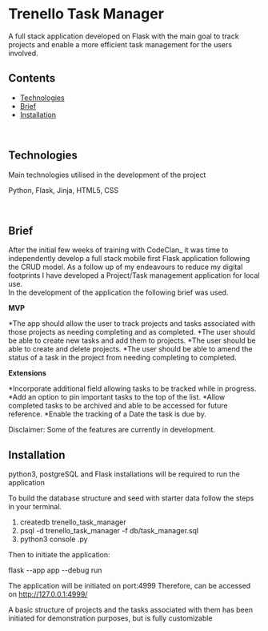  # Trenello Task Manager

A full stack application developed on Flask with the main goal to track projects and enable a more efficient task management for the users involved. 

## Contents 

* [Technologies](#technologies)
* [Brief](#brief)
* [Installation](#installation)

<br>


## Technologies

Main technologies utilised in the development of the project

Python, Flask, Jinja, HTML5, CSS 

<br>


## Brief

After the initial few weeks of training with CodeClan_ it was time to independently develop a full stack mobile first Flask application following the CRUD model. As a follow up of my endeavours to reduce my digital footprints I have developed a Project/Task management application for local use.
<br>
In the development of the application the following brief was used.

**MVP**

*The app should allow the user to track projects and tasks associated with those projects as needing completing and as completed.
*The user should be able to create new tasks and add them to projects.
*The user should be able to create and delete projects.
*The user should be able to amend the status of a task in the project from needing completing to completed.


**Extensions**

*Incorporate additional field allowing tasks to be tracked while in progress.
*Add an option to pin important tasks to the top of the list.
*Allow completed tasks to be archived and able to be accessed for future reference.
*Enable the tracking of a Date the task is due by.

Disclaimer: Some of the features are currently in development.
<br>


## Installation

python3, postgreSQL and Flask installations will be required to run the application

To build the database structure and seed with starter data follow the steps in your terminal.

1. createdb trenello_task_manager
2. psql -d trenello_task_manager -f db/task_manager.sql
3. python3 console .py


Then to initiate the application: 

flask --app app --debug run

The application will be initiated on port:4999 Therefore, can be accessed on http://127.0.0.1:4999/

A basic structure of projects and the tasks associated with them has been initiated for demonstration purposes, but is fully customizable
